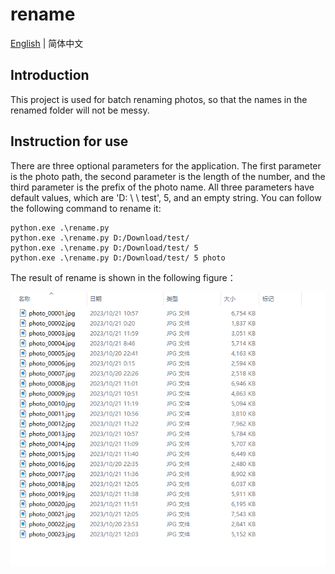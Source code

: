 # rename

[English](./README-en.md) | 简体中文

## Introduction
This project is used for batch renaming photos, so that the names in the renamed folder will not be messy.

## Instruction for use
There are three optional parameters for the application. The first parameter is the photo path, the second parameter is the length of the number, and the third parameter is the prefix of the photo name. All three parameters have default values, which are 'D: \ \ test', 5, and an empty string. You can follow the following command to rename it:

```
python.exe .\rename.py 
python.exe .\rename.py D:/Download/test/
python.exe .\rename.py D:/Download/test/ 5
python.exe .\rename.py D:/Download/test/ 5 photo
```

The result of rename is shown in the following figure：

![结果](.\结果.png)
